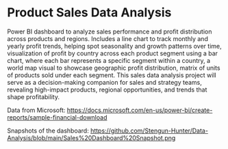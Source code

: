 # Product Sales Data Analysis

Power BI dashboard to analyze sales performance and profit distribution across products and regions. Includes a line chart to track monthly and yearly profit trends, helping spot seasonality and growth patterns over time,  visualization of profit by country across each product segment using a bar chart, where each bar represents a specific segment within a country, a world map visual to showcase geographic profit distribution, matrix of units of products sold under each segment. This sales data analysis project will serve as a decision-making companion for sales and strategy teams, revealing high-impact products, regional opportunities, and trends that shape profitability.

Data from Microsoft: https://docs.microsoft.com/en-us/power-bi/create-reports/sample-financial-download

Snapshots of the dashboard: https://github.com/Stengun-Hunter/Data-Analysis/blob/main/Sales%20Dashboard%20Snapshot.png
